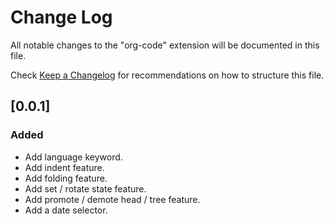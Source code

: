# Change Log

All notable changes to the "org-code" extension will be documented in this file.

Check [Keep a Changelog](http://keepachangelog.com/) for recommendations on how to structure this file.

## [0.0.1]
### Added
- Add language keyword.
- Add indent feature.
- Add folding feature.
- Add set / rotate state feature.
- Add promote / demote head / tree feature.
- Add a date selector.

